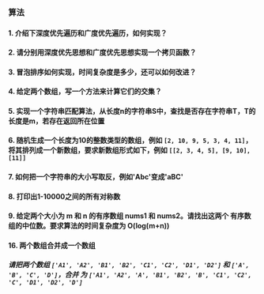 ### 算法

#### 1. 介绍下深度优先遍历和广度优先遍历，如何实现？

#### 2. 请分别用深度优先思想和广度优先思想实现一个拷贝函数？

#### 3. 冒泡排序如何实现，时间复杂度是多少，还可以如何改进？

#### 4. 给定两个数组，写一个方法来计算它们的交集？

#### 5. 实现一个字符串匹配算法，从长度n的字符串S中，查找是否存在字符串T，T的长度是m，若存在返回所在位置

#### 6. 随机生成一个长度为10的整数类型的数组，例如 `[2, 10, 9, 5, 3, 4, 11]`，将其排列成一个新数组，要求新数组形式如下，例如 `[[2, 3, 4, 5], [9, 10], [11]]`

#### 7. 如何把一个字符串的大小写取反，例如'Abc'变成'aBC'

#### 8. 打印出1-10000之间的所有对称数

#### 9. 给定两个大小为 m 和 n 的有序数组 nums1 和 nums2。请找出这两个 有序数组的中位数。要求算法的时间复杂度为 O(log(m+n))

#### 16. 两个数组合并成一个数组

##### 请把两个数组 `['A1', 'A2', 'B1', 'B2', 'C1', 'C2', 'D1', 'D2']` 和 `['A', 'B', 'C', 'D']`，合并 为 `['A1', 'A2', 'A', 'B1', 'B2', 'B', 'C1', 'C2', 'C', 'D1', 'D2', 'D']`
